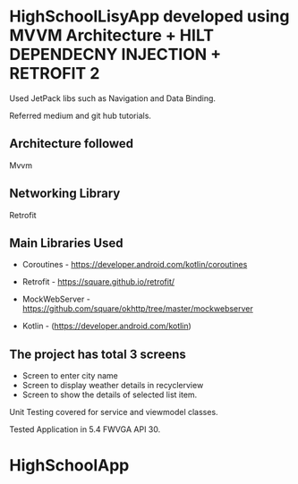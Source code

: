 # HighSchoolLisyApp developed using MVVM Architecture +  HILT DEPENDECNY INJECTION +  RETROFIT 2

Used JetPack libs such as Navigation and Data Binding.

Referred medium and git hub tutorials.

## Architecture followed
Mvvm

## Networking Library 
Retrofit

## Main Libraries Used

- Coroutines - https://developer.android.com/kotlin/coroutines

- Retrofit -  https://square.github.io/retrofit/

- MockWebServer - https://github.com/square/okhttp/tree/master/mockwebserver

- Kotlin - (https://developer.android.com/kotlin)

## The project has total 3 screens 


- Screen to enter city name
- Screen to display weather details in recyclerview
- Screen to show the details of selected list item.

Unit Testing covered for service and viewmodel classes.

Tested Application in 5.4 FWVGA API 30.

# HighSchoolApp
